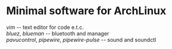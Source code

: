 # Minimal software for ArchLinux
*vim* -- text editor for code e.t.c.  
*bluez*, *blueman* -- bluetooth and manager  
*pavucontrol*, *pipewire*, *pipewire-pulse* -- sound and soundctl  
